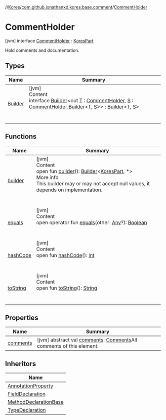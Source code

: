 //[Kores](../../index.md)/[com.github.jonathanxd.kores.base.comment](../index.md)/[CommentHolder](index.md)



# CommentHolder  
 [jvm] interface [CommentHolder](index.md) : [KoresPart](../../com.github.jonathanxd.kores/-kores-part/index.md)

Hold comments and documentation.

   


## Types  
  
|  Name|  Summary| 
|---|---|
| <a name="com.github.jonathanxd.kores.base.comment/CommentHolder.Builder///PointingToDeclaration/"></a>[Builder](-builder/index.md)| <a name="com.github.jonathanxd.kores.base.comment/CommentHolder.Builder///PointingToDeclaration/"></a>[jvm]  <br>Content  <br>interface [Builder](-builder/index.md)<out [T](-builder/index.md) : [CommentHolder](index.md), [S](-builder/index.md) : [CommentHolder.Builder](-builder/index.md)<[T](-builder/index.md), [S](-builder/index.md)>> : [Builder](../../com.github.jonathanxd.kores.builder/-builder/index.md)<[T](-builder/index.md), [S](-builder/index.md)>   <br><br><br>


## Functions  
  
|  Name|  Summary| 
|---|---|
| <a name="com.github.jonathanxd.kores/KoresPart/builder/#/PointingToDeclaration/"></a>[builder](../../com.github.jonathanxd.kores/-kores-part/builder.md)| <a name="com.github.jonathanxd.kores/KoresPart/builder/#/PointingToDeclaration/"></a>[jvm]  <br>Content  <br>open fun [builder](../../com.github.jonathanxd.kores/-kores-part/builder.md)(): [Builder](../../com.github.jonathanxd.kores.builder/-builder/index.md)<[KoresPart](../../com.github.jonathanxd.kores/-kores-part/index.md), *>  <br>More info  <br>This builder may or may not accept null values, it depends on implementation.  <br><br><br>
| <a name="kotlin/Any/equals/#kotlin.Any?/PointingToDeclaration/"></a>[equals](../../com.github.jonathanxd.kores.util/-simple-resolver/index.md#%5Bkotlin%2FAny%2Fequals%2F%23kotlin.Any%3F%2FPointingToDeclaration%2F%5D%2FFunctions%2F-1211764316)| <a name="kotlin/Any/equals/#kotlin.Any?/PointingToDeclaration/"></a>[jvm]  <br>Content  <br>open operator fun [equals](../../com.github.jonathanxd.kores.util/-simple-resolver/index.md#%5Bkotlin%2FAny%2Fequals%2F%23kotlin.Any%3F%2FPointingToDeclaration%2F%5D%2FFunctions%2F-1211764316)(other: [Any](https://kotlinlang.org/api/latest/jvm/stdlib/kotlin/-any/index.html)?): [Boolean](https://kotlinlang.org/api/latest/jvm/stdlib/kotlin/-boolean/index.html)  <br><br><br>
| <a name="kotlin/Any/hashCode/#/PointingToDeclaration/"></a>[hashCode](../../com.github.jonathanxd.kores.util/-simple-resolver/index.md#%5Bkotlin%2FAny%2FhashCode%2F%23%2FPointingToDeclaration%2F%5D%2FFunctions%2F-1211764316)| <a name="kotlin/Any/hashCode/#/PointingToDeclaration/"></a>[jvm]  <br>Content  <br>open fun [hashCode](../../com.github.jonathanxd.kores.util/-simple-resolver/index.md#%5Bkotlin%2FAny%2FhashCode%2F%23%2FPointingToDeclaration%2F%5D%2FFunctions%2F-1211764316)(): [Int](https://kotlinlang.org/api/latest/jvm/stdlib/kotlin/-int/index.html)  <br><br><br>
| <a name="kotlin/Any/toString/#/PointingToDeclaration/"></a>[toString](../../com.github.jonathanxd.kores.util/-simple-resolver/index.md#%5Bkotlin%2FAny%2FtoString%2F%23%2FPointingToDeclaration%2F%5D%2FFunctions%2F-1211764316)| <a name="kotlin/Any/toString/#/PointingToDeclaration/"></a>[jvm]  <br>Content  <br>open fun [toString](../../com.github.jonathanxd.kores.util/-simple-resolver/index.md#%5Bkotlin%2FAny%2FtoString%2F%23%2FPointingToDeclaration%2F%5D%2FFunctions%2F-1211764316)(): [String](https://kotlinlang.org/api/latest/jvm/stdlib/kotlin/-string/index.html)  <br><br><br>


## Properties  
  
|  Name|  Summary| 
|---|---|
| <a name="com.github.jonathanxd.kores.base.comment/CommentHolder/comments/#/PointingToDeclaration/"></a>[comments](comments.md)| <a name="com.github.jonathanxd.kores.base.comment/CommentHolder/comments/#/PointingToDeclaration/"></a> [jvm] abstract val [comments](comments.md): [Comments](../-comments/index.md)All comments of this element.   <br>


## Inheritors  
  
|  Name| 
|---|
| <a name="com.github.jonathanxd.kores.base/AnnotationProperty///PointingToDeclaration/"></a>[AnnotationProperty](../../com.github.jonathanxd.kores.base/-annotation-property/index.md)
| <a name="com.github.jonathanxd.kores.base/FieldDeclaration///PointingToDeclaration/"></a>[FieldDeclaration](../../com.github.jonathanxd.kores.base/-field-declaration/index.md)
| <a name="com.github.jonathanxd.kores.base/MethodDeclarationBase///PointingToDeclaration/"></a>[MethodDeclarationBase](../../com.github.jonathanxd.kores.base/-method-declaration-base/index.md)
| <a name="com.github.jonathanxd.kores.base/TypeDeclaration///PointingToDeclaration/"></a>[TypeDeclaration](../../com.github.jonathanxd.kores.base/-type-declaration/index.md)

